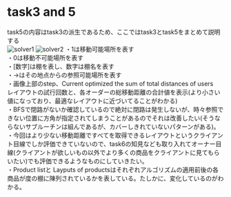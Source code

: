 # task3 and 5
task5の内容はtask3の派生であるため、ここではtask3とtask5をまとめて説明する<br>
![solver1](https://github.com/Chabuei/DQN_Practice/assets/102859047/af98cdc3-22d6-4d8a-9bce-7b8e633b615f)
![solver2](https://github.com/Chabuei/DQN_Practice/assets/102859047/be5c4e79-808d-4bc5-8ce0-e57b41103205)
・1は移動可能場所を表す<br>
・0は移動不可能場所を表す<br>
・[数字]は棚を表し、数字は棚名を表す<br>
・→はその地点からの参照可能場所を表す<br>
・画像上部のstep、Current optimized the sum of total distances of users　レイアウトの試行回数と、各オーダーの総移動距離の合計値を表示(より小さい値になっており、最適なレイアウトに近づいてることがわかる)<br>
・BFSで閉路がないか確認しているので絶対に閉路は発生しないが、時々参照できない位置に方角が指定されてしまうことがあるのでそれは改善したい(そうならないサブルーチンは組んであるが、カバーしきれていないパターンがある)。<br>
・今回はより少ない移動距離ですべてを取得できるレイアウトというクライアント目線でしか評価できていないので、task6の知見なども取り入れてオーナー目線(クライアントが欲しいもの以外でより多くの商品をクライアントに見てもらいたい)でも評価できるようなものにしていきたい。<br>
・Product listと Layputs of productsはそれぞれアルゴリズムの適用前後の各商品が度の棚に陳列されているかを表している。たしかに、変化しているのがわかる。

